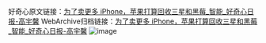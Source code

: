 好奇心原文链接：[为了卖更多 iPhone，苹果打算回收三星和黑莓_智能_好奇心日报-高宇馨](https://www.qdaily.com/articles/7473.html)
WebArchive归档链接：[为了卖更多 iPhone，苹果打算回收三星和黑莓_智能_好奇心日报-高宇馨](http://web.archive.org/web/20160622003317/http://www.qdaily.com/articles/7473.html)
![image](http://ww3.sinaimg.cn/large/007d5XDply1g3wjg9yrpzj30u02u5kfx)